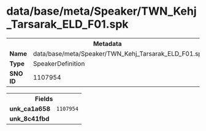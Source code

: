 <h1>data/base/meta/Speaker/TWN_Kehj_Tarsarak_ELD_F01.spk</h1><table><tr><th colspan="100%">Metadata</th></tr><tr><td><b>Name</b></td><td>data/base/meta/Speaker/TWN_Kehj_Tarsarak_ELD_F01.spk</td></tr><tr><td><b>Type</b></td><td>SpeakerDefinition</td></tr><tr><td><b>SNO ID</b></td><td>1107954</td></tr></table>

<table><tr><th colspan="100%">Fields</th></tr><tr><td><b>unk_ca1a658</b></td><td><code>1107954</code></td></tr><tr><td><b>unk_8c41fbd</b></td><td></td></tr></table>

